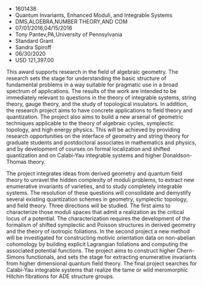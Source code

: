 
* 1601438
* Quantum Invariants, Enhanced Moduli, and Integrable Systems
* DMS,ALGEBRA,NUMBER THEORY,AND COM
* 07/01/2016,04/15/2016
* Tony Pantev,PA,University of Pennsylvania
* Standard Grant
* Sandra Spiroff
* 06/30/2020
* USD 121,397.00

This award supports research in the field of algebraic geometry. The research
sets the stage for understanding the basic structure of fundamental problems in
a way suitable for pragmatic use in a broad spectrum of applications. The
results of the work are intended to be immediately relevant to questions in the
theory of integrable systems, string theory, gauge theory, and the study of
topological insulators. In addition, the research project aims to have concrete
applications to field theory and quantization. The project also aims to build a
new arsenal of geometric techniques applicable to the theory of algebraic
cycles, symplectic topology, and high energy physics. This will be achieved by
providing research opportunities on the interface of geometry and string theory
for graduate students and postdoctoral associates in mathematics and physics,
and by development of courses on formal localization and shifted quantization
and on Calabi-Yau integrable systems and higher Donaldson-Thomas theory.

The project integrates ideas from derived geometry and quantum field theory to
unravel the hidden complexity of moduli problems, to extract new enumerative
invariants of varieties, and to study completely integrable systems. The
resolution of these questions will consolidate and demystify several existing
quantization schemes in geometry, symplectic topology, and field theory. Three
directions will be studied. The first aims to characterize those moduli spaces
that admit a realization as the critical locus of a potential. The
characterization requires the development of the formalism of shifted symplectic
and Poisson structures in derived geometry and the theory of isotropic
foliations. In the second project a new method will be investigated for
constructing motivic orientation data on non-abelian cohomology by building
explicit Lagrangian foliations and computing the associated potential functions.
The project aims to construct higher Chern-Simons functionals, and sets the
stage for extracting enumerative invariants from higher dimensional quantum
field theory. The final project searches for Calabi-Yau integrable systems that
realize the tame or wild meromorphic Hitchin fibrations for ADE structure
groups.
